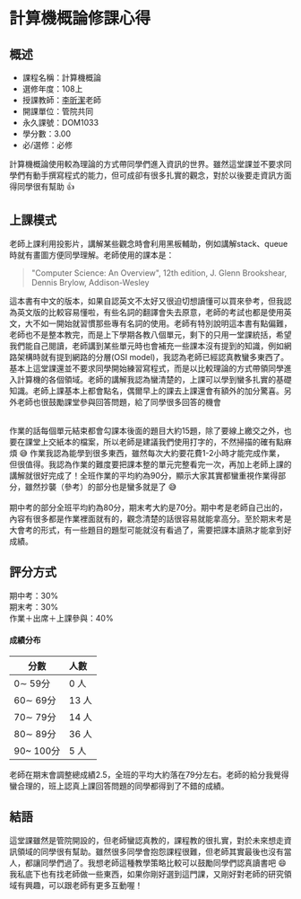 # 計算機概論修課心得

## 概述
- 課程名稱：計算機概論
- 選修年度：108上
- 授課教師：[李昕潔](https://mot.nctu.edu.tw/tw/2011-12-15-11-49-03/671-2018-02-02-02)老師
- 開課單位：管院共同  
- 永久課號：DOM1033
- 學分數：3.00
- 必/選修：必修

計算機概論使用較為理論的方式帶同學們進入資訊的世界。雖然這堂課並不要求同學們有動手撰寫程式的能力，但可成卻有很多扎實的觀念，對於以後要走資訊方面得同學很有幫助 👍
## 上課模式

老師上課利用投影片，講解某些觀念時會利用黑板輔助，例如講解stack、queue時就有畫圖方便同學理解。老師使用的課本是：
> "Computer Science: An Overview", 12th edition, J. Glenn Brookshear, Dennis Brylow, Addison-Wesley 

這本書有中文的版本，如果自認英文不太好又很迫切想讀懂可以買來參考，但我認為英文版的比較容易懂啦，有些名詞的翻譯會失去原意，老師的考試也都是使用英文，大不如一開始就習慣那些專有名詞的使用。老師有特別說明這本書有點偏難，老師也不是整本教完，而是上下學期各教八個單元，剩下的只用一堂課統括，希望我們能自己閱讀，老師講到某些單元時也會補充一些課本沒有提到的知識，例如網路架構時就有提到網路的分層(OSI model)，我認為老師已經認真教蠻多東西了。基本上這堂課還並不要求同學開始練習寫程式，而是以比較理論的方式帶領同學進入計算機的各個領域。老師的講解我認為蠻清楚的，上課可以學到蠻多扎實的基礎知識。老師上課基本上都會點名，偶爾早上的課去上課還會有額外的加分驚喜。另外老師也很鼓勵課堂參與回答問題，給了同學很多回答的機會<br/><br/>

作業的話每個單元結束都會勾課本後面的題目大約15題，除了要線上繳交之外，也要在課堂上交紙本的檔案，所以老師是建議我們使用打字的，不然掃描的確有點麻煩 😅 作業我認為能學到很多東西，雖然每次大約要花費1-2小時才能完成作業，但很值得。我認為作業的難度要把課本整的單元完整看完一次，再加上老師上課的講解就很好完成了！全班作業的平均約為90分，顯示大家其實都蠻重視作業得部分，雖然抄襲（參考）的部分也是蠻多就是了 😅<br/><br/>
期中考的部分全班平均約為80分，期末考大約是70分。期中考是老師自己出的，內容有很多都是作業裡面就有的，觀念清楚的話很容易就能拿高分。至於期末考是大會考的形式，有一些題目的題型可能就沒有看過了，需要把課本讀熟才能拿到好成績。


## 評分方式
期中考：30%<br/>
期末考：30%<br/>
作業＋出席＋上課參與：40%

#### 成績分布
   分數 | 人數
--------|:-----
0∼ 59分| 0 人
60∼ 69分| 13 人
70∼ 79分| 14 人
80∼ 89分| 36 人
90~ 100分| 5 人

老師在期末會調整總成績2.5，全班的平均大約落在79分左右。老師的給分我覺得蠻合理的，班上認真上課回答問題的同學都得到了不錯的成績。

## 結語
這堂課雖然是管院開設的，但老師蠻認真教的，課程教的很扎實，對於未來想走資訊領域的同學很有幫助。雖然很多同學會抱怨課程很難，但老師其實最後也沒有當人，都讓同學們過了。我想老師這種教學策略比較可以鼓勵同學們認真讀書吧 😄 我私底下也有找老師做一些東西，如果你剛好選到這門課，又剛好對老師的研究領域有興趣，可以跟老師有更多互動喔！

